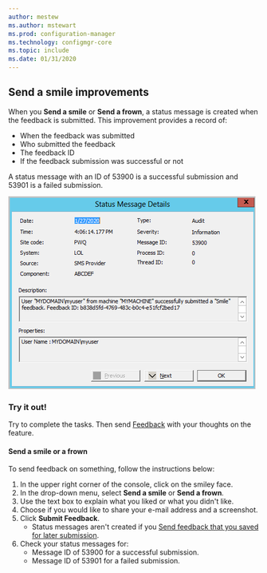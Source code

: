 ```yaml
---
author: mestew
ms.author: mstewart
ms.prod: configuration-manager
ms.technology: configmgr-core
ms.topic: include
ms.date: 01/31/2020
---
```


## <a name="bkmk_sendsmile"></a> Send a smile improvements
<!--5891852-->

When you **Send a smile** or **Send a frown**, a status message is created when the feedback is submitted. This improvement provides a record of:
- When the feedback was submitted
- Who submitted the feedback
- The feedback ID
- If the feedback submission was successful or not

A status message with an ID of 53900 is a successful submission and 53901 is a failed submission.

[![Status message for successfully submitting feedback](../../media/5891852-send-smile-status-message.png)](../../media/5891852-send-smile-status-message.png#lightbox)


### Try it out!

Try to complete the tasks. Then send [Feedback](/sccm/core/understand/find-help#product-feedback) with your thoughts on the feature.


#### Send a smile or a frown

To send feedback on something, follow the instructions below:

1. In the upper right corner of the console, click on the smiley face. 
2. In the drop-down menu, select **Send a smile** or **Send a frown**.
3. Use the text box to explain what you liked or what you didn't like. 
4. Choose if you would like to share your e-mail address and a screenshot. 
5. Click **Submit Feedback**.
     - Status messages aren't created if you [Send feedback that you saved for later submission](/sccm/core/understand/find-help#BKMK_NoInternet).
6. Check your status messages for:
    - Message ID of 53900 for a successful submission.
    - Message ID  of 53901 for a failed submission.

